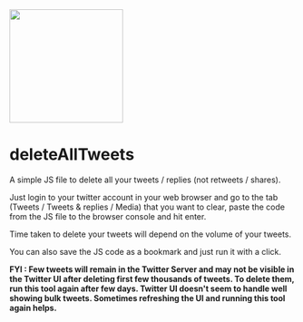 <img src="https://freepngimg.com/thumb/terminator/21148-9-terminator-picture.png" width="200" />  

# deleteAllTweets
A simple JS file to delete all your tweets / replies (not retweets / shares).

Just login to your twitter account in your web browser and go to the tab (Tweets / Tweets & replies / Media) that you want to clear, paste the code from the JS file to the browser console and hit enter.

Time taken to delete your tweets will depend on the volume of your tweets.

You can also save the JS code as a bookmark and just run it with a click.

**FYI : Few tweets will remain in the Twitter Server and may not be visible in the Twitter UI after deleting first few thousands of tweets. To delete them, run this tool again after few days. Twitter UI doesn't seem to handle well showing bulk tweets. Sometimes refreshing the UI and running this tool again helps.**
